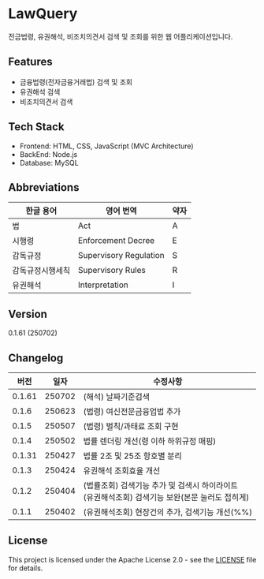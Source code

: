 # LawQuery

전금법령, 유권해석, 비조치의견서 검색 및 조회를 위한 웹 어플리케이션입니다.

## Features
- 금융법령(전자금융거래법) 검색 및 조회
- 유권해석 검색
- 비조치의견서 검색

## Tech Stack
- Frontend: HTML, CSS, JavaScript (MVC Architecture)
- BackEnd: Node.js
- Database: MySQL

## Abbreviations
| 한글 용어 | 영어 번역 | 약자 |
|---------|----------|------|
| 법 | Act | A |
| 시행령 | Enforcement Decree | E |
| 감독규정 | Supervisory Regulation | S |
| 감독규정시행세칙 | Supervisory Rules | R |
| 유권해석 | Interpretation | I |

## Version
<!-- CHANGELOG_VERSION_START -->
0.1.61 (250702)
<!-- CHANGELOG_VERSION_END -->

## Changelog
<!-- CHANGELOG_TABLE_START -->
| 버전 | 일자 | 수정사항 |
|------|------|----------|
| 0.1.61 | 250702 | (해석) 날짜기준검색 |
| 0.1.6 | 250623 | (법령) 여신전문금융업법 추가 |
| 0.1.5 | 250507 | (법령) 벌칙/과태료 조회 구현 |
| 0.1.4 | 250502 | 법률 렌더링 개선(령 이하 하위규정 매핑) |
| 0.1.31 | 250427 | 법률 2조 및 25조 항호별 분리 |
| 0.1.3 | 250424 | 유권해석 조회효율 개선 |
| 0.1.2 | 250404 | (법률조회) 검색기능 추가 및 검색시 하이라이트<br>(유권해석조회) 검색기능 보완(본문 눌러도 접히게) |
| 0.1.1 | 250402 | (유권해석조회) 현장건의 추가, 검색기능 개선(%%) |
<!-- CHANGELOG_TABLE_END -->

## License
This project is licensed under the Apache License 2.0 - see the [LICENSE](LICENSE) file for details.

